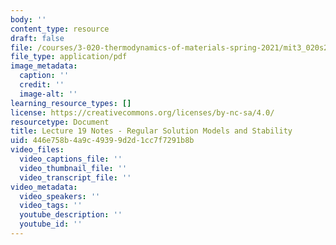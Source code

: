 ```yaml
---
body: ''
content_type: resource
draft: false
file: /courses/3-020-thermodynamics-of-materials-spring-2021/mit3_020s21_l19.pdf
file_type: application/pdf
image_metadata:
  caption: ''
  credit: ''
  image-alt: ''
learning_resource_types: []
license: https://creativecommons.org/licenses/by-nc-sa/4.0/
resourcetype: Document
title: Lecture 19 Notes - Regular Solution Models and Stability
uid: 446e758b-4a9c-4939-9d2d-1cc7f7291b8b
video_files:
  video_captions_file: ''
  video_thumbnail_file: ''
  video_transcript_file: ''
video_metadata:
  video_speakers: ''
  video_tags: ''
  youtube_description: ''
  youtube_id: ''
---
```

